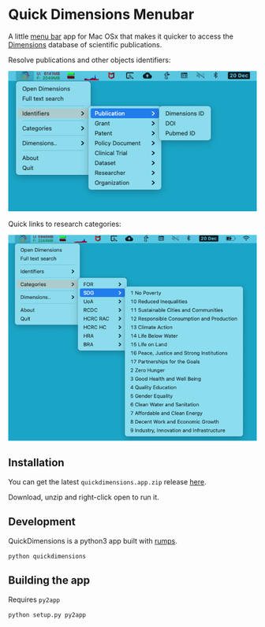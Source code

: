 
# Quick Dimensions Menubar

A little [menu bar](https://support.apple.com/en-gb/guide/mac-help/mchlp1446/mac) app for Mac OSx that makes it quicker to access the [Dimensions](https://app.dimensions.ai/discover/publication) database of scientific publications. 

Resolve publications and other objects identifiers:

![screenshot](https://raw.githubusercontent.com/lambdamusic/quick-dimensions-menubar/master/img/screenshot1.png)

Quick links to research categories:

![screenshot](https://raw.githubusercontent.com/lambdamusic/quick-dimensions-menubar/master/img/screenshot2.png)


## Installation

You can get the latest `quickdimensions.app.zip` release [here](https://github.com/lambdamusic/quick-dimensions-menubar/releases). 

Download, unzip and right-click open to run it. 


## Development 

QuickDimensions is a python3 app built with [rumps](https://rumps.readthedocs.io/en/latest/). 

```
python quickdimensions
```

## Building the app

Requires `py2app`

```
python setup.py py2app
```
